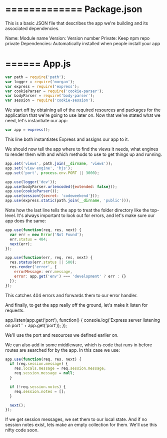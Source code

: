 =============
Package.json
============

This is a basic JSON file that describes the app we're building and its associated dependencies.

Name: Module name 
Version: Version number 
Private: Keep npm repo private 
Dependencies: Automatically installed when people install your app 

======
App.js
======

```javascript
var path = require('path'); 
var logger = require('morgan'); 
var express = require('express'); 
var cookieParser = require('cookie-parser'); 
var bodyParser = require('body-parser'); 
var session = require('cookie-session');
``` 

We start off by obtaining all of the required resources and packages for the application that we're going to use later on. Now that we've stated what we need, let's instantiate our app:

```javascript
var app = express();
```

This line both instantiates Express and assigns our app to it.

We should now tell the app where to find the views it needs, what engines to render them with and which methods to use to get things up and running.

```javascript
app.set('views', path.join(__dirname, 'views')); 
app.set('view engine', 'hjs'); 
app.set('port', process.env.PORT || 3000);

app.use(logger('dev')); 
app.use(bodyParser.urlencoded({extended: false})); 
app.use(cookieParser()); 
app.use(session({secret: 'codeweekend'})); 
app.use(express.static(path.join(__dirname, 'public')));
```

Note how the last line tells the app to treat the folder directory like the top-level. It's always important to look out for errors, and let's make sure our app does the same:

```javascript
app.use(function(req, res, next) { 
  var err = new Error('Not Found'); 
  err.status = 404; 
  next(err); 
}); 

app.use(function(err, req, res, next) { 
  res.status(err.status || 500); 
  res.render('error', { 
    errorMessage: err.message, 
    error: app.get('env') === 'development' ? err : {} 
  }); 
});
```

This catches 404 errors and forwards them to our error handler. 

And finally, to get the app really off the ground, let's make it listen for requests.

app.listen(app.get('port'), function() { 
  console.log('Express server listening on port ' + app.get('port')); 
});

We'll use the port and resources we defined earlier on.

We can also add in some middleware, which is code that runs in before routes are searched for by the app. In this case we use:


```javascript
app.use(function(req, res, next) { 
  if (req.session.message) { 
    res.locals.message = req.session.message; 
    req.session.message = null; 
  }

  if (!req.session.notes) { 
    req.session.notes = []; 
  }

  next(); 
});
```

If we get session messages, we set them to our local state. And if no session notes exist, lets make an empty collection for them. We'll use this nifty code soon. 


